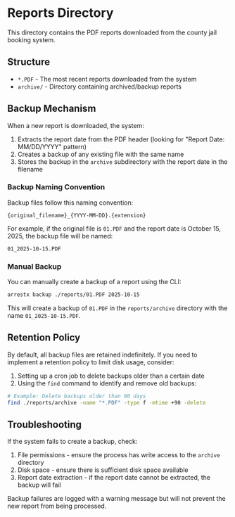 # Reports Directory

This directory contains the PDF reports downloaded from the county jail booking system.

## Structure

- `*.PDF` - The most recent reports downloaded from the system
- `archive/` - Directory containing archived/backup reports

## Backup Mechanism

When a new report is downloaded, the system:

1. Extracts the report date from the PDF header (looking for "Report Date: MM/DD/YYYY" pattern)
2. Creates a backup of any existing file with the same name
3. Stores the backup in the `archive` subdirectory with the report date in the filename

### Backup Naming Convention

Backup files follow this naming convention:

```
{original_filename}_{YYYY-MM-DD}.{extension}
```

For example, if the original file is `01.PDF` and the report date is October 15, 2025, the backup file will be named:

```
01_2025-10-15.PDF
```

### Manual Backup

You can manually create a backup of a report using the CLI:

```bash
arrestx backup ./reports/01.PDF 2025-10-15
```

This will create a backup of `01.PDF` in the `reports/archive` directory with the name `01_2025-10-15.PDF`.

## Retention Policy

By default, all backup files are retained indefinitely. If you need to implement a retention policy to limit disk usage, consider:

1. Setting up a cron job to delete backups older than a certain date
2. Using the `find` command to identify and remove old backups:

```bash
# Example: Delete backups older than 90 days
find ./reports/archive -name "*.PDF" -type f -mtime +90 -delete
```

## Troubleshooting

If the system fails to create a backup, check:

1. File permissions - ensure the process has write access to the `archive` directory
2. Disk space - ensure there is sufficient disk space available
3. Report date extraction - if the report date cannot be extracted, the backup will fail

Backup failures are logged with a warning message but will not prevent the new report from being processed.